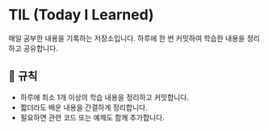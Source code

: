 # TIL (Today I Learned)

매일 공부한 내용을 기록하는 저장소입니다. 하루에 한 번 커밋하여 학습한 내용을 정리하고 공유합니다.

## 📌 규칙
- 하루에 최소 1개 이상의 학습 내용을 정리하고 커밋합니다.
- 짧더라도 배운 내용을 간결하게 정리합니다.
- 필요하면 관련 코드 또는 예제도 함께 추가합니다.
